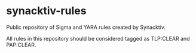 # synacktiv-rules

Public repository of Sigma and YARA rules created by Synacktiv.

All rules in this repository should be considered tagged as TLP:CLEAR and PAP:CLEAR.
